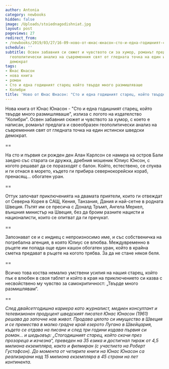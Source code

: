 ```yaml
---
author: Antonia
category: newbooks
hidden: false
image: /Uploads/stoiednagodishniat.jpg
layout: post
pageviews: 27
redirect_from:
- /newbooks/2019/03/27/16-09-ново-от-юнас-юнасон-сто-и-една-годишният-старец-който-твърде-много-размишляваше
schedule: ''
subtitle: Освен забавния си сюжет и чувството си за хумор, романът предлага своеобразен
  геополитически анализ на съвременния свят от гледната точка на един истински шведски
  демократ
tags:
- Юнас Юнасон
- нова книга
- роман
- Сто и една годишният старец който твърде много размишляваше
- Колибри
title: 'Ново от Юнас Юнасон: "Сто и една годишният старец, който твърде много размишляваше"'
---
```


Нова книга от Юнас Юнасон - "Сто и една годишният старец, който твърде много размишляваше", излиза с логото на издателство "Колибри". Освен забавния сюжет и чувството за хумор, с което е написан, романът предлага и своеобразен геополитически анализ на съвременния свят от гледната точка на един истински шведски демократ. 

\==

На сто и първия си рожден ден Алан Карлсон се намира на остров Бали заедно със старата си дружка, дребния мошеник Юлиус Юнсон, с когото решават да се поразходят с балон. Който, естествено, се спуква и ги отнася в морето, където ги прибира севернокорейски кораб, пренасящ... обогатен уран. 

\==

Оттук започват приключенията на двамата приятели, които ги отвеждат от Северна Корея в САЩ, Кения, Танзания, Дания и най-сетне в родната Швеция. Пътят им се пресича с Доналд Тръмп, Ангела Меркел, външния министър на Швеция, без да броим разните нацисти и националисти, които се опитват да ги пречукат. 

\==

Запознават се и с индиец с непроизносимо име, и със собственичка на погребална агенция, в която Юлиус се влюбва. Междувременно в ръцете им попада още един кашон обогатен уран, който в крайна сметка предават в ръцете на когото трябва. За да не стане някоя беля. 

\==

Всичко това коства немалко умствени усилия на нашия старец, който пък е влюбен в своя таблет и който в края на приключението си казва с несвойствено му чувство за самокритичност: „Твърде много размишлявам“.

\==

_След двайсетгодишна кариера като журналист, медиен консултант и телевизионен продуцент шведският писател Юнас Юнасон (1961) решава да започне нов живот. Продава цялото си имущество в Швеция и се премества в малко градче край езерото Лугано в Швейцария, където се отдава на писане и след три години издава първия си роман... и шедьовър: „Стогодишният старец, който скочи през прозореца и изчезна“, преведен на 35 езика и достигнал тираж от 4,5 милиона екземпляра, както и филмиран (с участието на Роберт Густафсон). До момента от четирите книги на Юнас Юнасон са реализирани над 15 милиона екземпляра в 45 страни на пет континента._